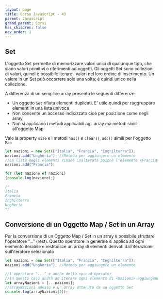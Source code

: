 ```yaml
---
layout: page
title: Corso Javascript - 43
parent: Javascript
grand_parent: Corsi
has_children: false
nav_order: 1
---
```


## Set

L'oggetto Set permette di memorizzare valori unici di qualunque tipo, che siano valori primitivi o riferimenti ad oggetti. Gli oggetti Set sono collezioni di valori, quindi è possibile iterare i valori nel loro ordine di inserimento. Un valore in un Set può occorrere solo una volta; è quindi unico nella collezione.

A differenza di un semplice array presenta le seguenti differenze:

- Un oggetto `Set` rifiuta elementi duplicati. E' utile quindi per raggruppare elementi in una lista univoca
- Non consente un accesso indicizzato cioè per posizione come negli array
- Non si applicano i metodi applicabili agli array ma metodi simili all'oggetto Map

Vale la property `size` e i metodi `has()` e `clear()`, `add()` simili per l'oggetto `Map`

```js
let nazioni = new Set(["Italia", "Francia", "Inghilterra"]);
nazioni.add("Ungheria"); //Metodo per aggiungere un elemento
//La lista degli elementi rimane inalterata poichè l'elemento <Francia> è già presente
nazioni.add("Francia");

for (let nazione of nazioni)
{console.log(nazione);}

/*
Italia
Francia
Inghilterra
Ungheria
*/
```

## Conversione di un Oggetto Map / Set in un Array

Per la conversione di un Oggetto Map / Set in un array è possibile sfruttare l'operatore "..." (rest).
Questo operatore in generale si applica ad ogni elemento iterabile e restituisce un array di elementi derivati dall'iterazione sull'iteratore selezionato

```js
let nazioni = new Set(["Italia", "Francia", "Inghilterra"]);
nazioni.add("Ungheria"); //Metodo per aggiungere un elemento

//l'operatore "..." è anche detto spread operator
//In questo caso andrà ad iterare ogni elemento di <nazioni> aggiungendolo all'array <vNazioni>
let arrayNazioni = [...nazioni];
//arrayNazioni adesso è un array ottenuto da un oggetto Set
console.log(arrayNazioni[2]);
```


